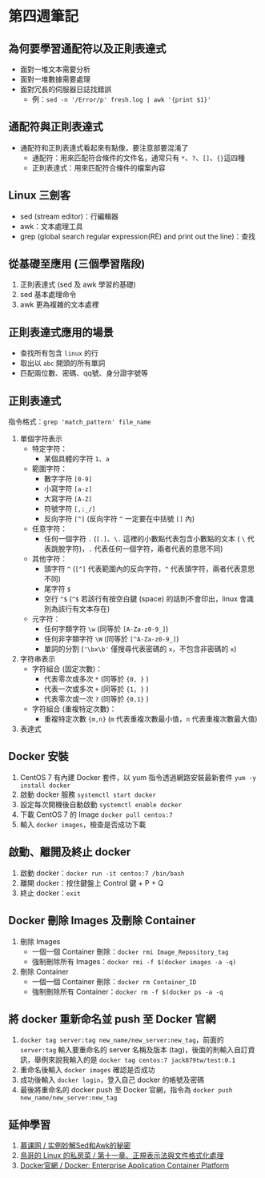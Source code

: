 # 第四週筆記
## 為何要學習通配符以及正則表達式
* 面對一堆文本需要分析
* 面對一堆數據需要處理
* 面對冗長的伺服器日誌找錯誤
    + 例：`sed -n '/Error/p' fresh.log | awk '{print $1}'`

## 通配符與正則表達式
* 通配符和正則表達式看起來有點像，要注意部要混淆了
    * 通配符：用來匹配符合條件的文件名，通常只有 `*`、`?`、`[]`、`{}`這四種
    * 正則表達式：用來匹配符合條件的檔案內容

## Linux 三劍客
* sed (stream editor)：行編輯器
* awk：文本處理工具
* grep (global search regular expression(RE) and print out the line)：查找

## 從基礎至應用 (三個學習階段)
1. 正則表達式 (sed 及 awk 學習的基礎)
2. sed 基本處理命令
3. awk 更為複雜的文本處裡

## 正則表達式應用的場景
* 查找所有包含 `linux` 的行
* 取出以 `abc` 開頭的所有單詞
* 匹配兩位數、密碼、qq號、身分證字號等

## 正則表達式
指令格式：`grep 'match_pattern' file_name`
1. 單個字符表示
    * 特定字符：
        * 某個具體的字符 `1`、`a`
    * 範圍字符：
        * 數字字符 `[0-9]`
        * 小寫字符 `[a-z]`
        * 大寫字符 `[A-Z]`
        * 符號字符 `[,:_/]`
        * 反向字符 `[^]` (反向字符 `^` 一定要在中括號 `[]` 內)
    * 任意字符：
        * 任何一個字符 `.` (`[.]`、`\.` 這裡的小數點代表包含小數點的文本 ( `\` 代表跳脫字符)，`.` 代表任何一個字符，兩者代表的意思不同)
    * 其他字符：
        * 頭字符 `^` (`[^]` 代表範圍內的反向字符，`^` 代表頭字符，兩者代表意思不同)
        * 尾字符 `$`
        * 空行 `^$` (`^$` 若該行有按空白鍵 (space) 的話則不會印出，linux 會識別為該行有文本存在)
    * 元字符：
        * 任何字類字符 `\w` (同等於 `[A-Za-z0-9_]`)
        * 任何非字類字符 `\W` (同等於 `[^A-Za-z0-9_]`)
        * 單詞的分割 (`'\bx\b'` 僅搜尋代表密碼的 `x`，不包含非密碼的 `x`)
2. 字符串表示
    * 字符組合 (固定次數)：
        * 代表零次或多次 `*` (同等於 `{0, }` )
        * 代表一次或多次 `+` (同等於 `{1, }` )
        * 代表零次或一次 `?` (同等於 `{0,1}` )
    * 字符組合 (重複特定次數)：
        * 重複特定次數 `{m,n}` (`m` 代表重複次數最小值，`n` 代表重複次數最大值)
3. 表達式

## Docker 安裝
1. CentOS 7 有內建 Docker 套件，以 yum 指令透過網路安裝最新套件 `yum -y install docker`
2. 啟動 docker 服務 `systemctl start docker`
3. 設定每次開機後自動啟動 `systemctl enable docker`
4. 下載 CentOS 7 的 Image `docker pull centos:7`
5. 輸入 `docker images`，檢查是否成功下載

## 啟動、離開及終止 docker
1. 啟動 docker：`docker run -it centos:7 /bin/bash` 
2. 離開 docker：按住鍵盤上 Control 鍵 + P + Q
3. 終止 docker：`exit`

## Docker 刪除 Images 及刪除 Container
1. 刪除 Images
    * 一個一個 Container 刪除：`docker rmi Image_Repository_tag`
    * 強制刪除所有 Images：`docker rmi -f $(docker images -a -q)`
2. 刪除 Container
    * 一個一個 Container 刪除：`docker rm Container_ID`
    * 強制刪除所有 Container：`docker rm -f $(docker ps -a -q`

## 將 docker 重新命名並 push 至 Docker 官網
1. `docker tag server:tag new_name/new_server:new_tag`，前面的 `server:tag` 輸入要重命名的 server 名稱及版本 (tag)，後面的則輸入自訂資訊，舉例來說我輸入的是 `docker tag centos:7 jack879tw/test:0.1`
2. 重命名後輸入 `docker images` 確認是否成功
3. 成功後輸入 `docker login`，登入自己 docker 的帳號及密碼
4. 最後將重命名的 docker push 至 Docker 官網，指令為 `docker push new_name/new_server:new_tag`

## 延伸學習
1. [慕课网 / 实例妙解Sed和Awk的秘密](https://www.imooc.com/learn/819)
2. [鳥哥的 Linux 的私房菜 / 第十一章、正規表示法與文件格式化處理](http://linux.vbird.org/linux_basic/0330regularex.php)
3. [Docker官網 / Docker: Enterprise Application Container Platform](https://www.docker.com/)

